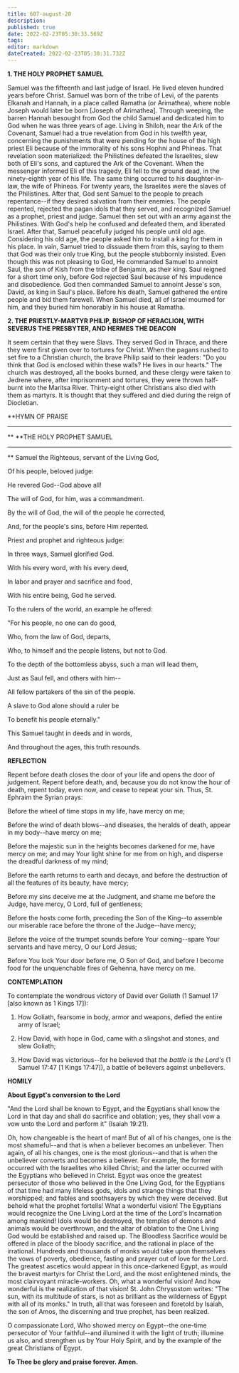 ```yaml
---
title: 607-august-20
description: 
published: true
date: 2022-02-23T05:30:33.569Z
tags: 
editor: markdown
dateCreated: 2022-02-23T05:30:31.732Z
---
```



**1. THE HOLY PROPHET SAMUEL**

Samuel was the fifteenth and last judge of Israel. He lived eleven hundred years before Christ. Samuel was born of the tribe of Levi, of the parents Elkanah and Hannah, in a place called Ramatha (or Arimathea), where noble Joseph would later be born [Joseph of Arimathea]. Through weeping, the barren Hannah besought from God the child Samuel and dedicated him to God when he was three years of age. Living in Shiloh, near the Ark of the Covenant, Samuel had a true revelation from God in his twelfth year, concerning the punishments that were pending for the house of the high priest Eli because of the immorality of his sons Hophni and Phineas. That revelation soon materialized: the Philistines defeated the Israelites, slew both of Eli's sons, and captured the Ark of the Covenant. When the messenger informed Eli of this tragedy, Eli fell to the ground dead, in the ninety-eighth year of his life. The same thing occurred to his daughter-in-law, the wife of Phineas. For twenty years, the Israelites were the slaves of the Philistines. After that, God sent Samuel to the people to preach repentance--if they desired salvation from their enemies. The people repented, rejected the pagan idols that they served, and recognized Samuel as a prophet, priest and judge. Samuel then set out with an army against the Philistines. With God's help he confused and defeated them, and liberated Israel. After that, Samuel peacefully judged his people until old age. Considering his old age, the people asked him to install a king for them in his place. In vain, Samuel tried to dissuade them from this, saying to them that God was their only true King, but the people stubbornly insisted. Even though this was not pleasing to God, He commanded Samuel to annoint Saul, the son of Kish from the tribe of Benjamin, as their king. Saul reigned for a short time only, before God rejected Saul because of his impudence and disobedience. God then commanded Samuel to annoint Jesse's son, David, as king in Saul's place. Before his death, Samuel gathered the entire people and bid them farewell. When Samuel died, all of Israel mourned for him, and they buried him honorably in his house at Ramatha.

**2. THE PRIESTLY-MARTYR PHILIP, BISHOP OF HERACLION, WITH SEVERUS THE PRESBYTER, AND HERMES THE DEACON**

It seem certain that they were Slavs. They served God in Thrace, and there they were first given over to tortures for Christ. When the pagans rushed to set fire to a Christian church, the brave Philip said to their leaders: "Do you think that God is enclosed within these walls? He lives in our hearts." The church was destroyed, all the books burned, and these clergy were taken to Jedrene where, after imprisonment and tortures, they were thrown half-burnt into the Maritsa River. Thirty-eight other Christians also died with them as martyrs. It is thought that they suffered and died during the reign of Diocletian.


**HYMN OF PRAISE
**** 
**
**THE HOLY PROPHET SAMUEL
**** 
**
Samuel the Righteous, servant of the Living God,
 

Of his people, beloved judge:
 

He revered God--God above all!
 

The will of God, for him, was a commandment.
 

By the will of God, the will of the people he corrected,
 

And, for the people's sins, before Him repented.
 

Priest and prophet and righteous judge:
 

In three ways, Samuel glorified God.
 

With his every word, with his every deed,
 

In labor and prayer and sacrifice and food,
 

With his entire being, God he served.
 

To the rulers of the world, an example he offered:
 

"For his people, no one can do good,
 

Who, from the law of God, departs,
 

Who, to himself and the people listens, but not to God.
 

To the depth of the bottomless abyss, such a man will lead them,
 

Just as Saul fell, and others with him--


All fellow partakers of the sin of the people.
 

A slave to God alone should a ruler be
 

To benefit his people eternally."
 

This Samuel taught in deeds and in words,
 

And throughout the ages, this truth resounds.
 

**REFLECTION**


Repent before death closes the door of your life and opens the door of judgement. Repent before death, and, because you do not know the hour of death, repent today, even now, and cease to repeat your sin. Thus, St. Ephraim the Syrian prays:


Before the wheel of time stops in my life, have mercy on me;

Before the wind of death blows--and diseases, the heralds of death, appear in my body--have mercy on me;

Before the majestic sun in the heights becomes darkened for me, have mercy on me; and may Your light shine for me from on high, and disperse the dreadful darkness of my mind;

Before the earth returns to earth and decays, and before the destruction of all the features of its beauty, have mercy;

Before my sins deceive me at the Judgment, and shame me before the Judge, have mercy, O Lord, full of gentleness;

Before the hosts come forth, preceding the Son of the King--to assemble our miserable race before the throne of the Judge--have mercy;

Before the voice of the trumpet sounds before Your coming--spare Your servants and have mercy, O our Lord Jesus;

Before You lock Your door before me, O Son of God, and before I become food for the unquenchable fires of Gehenna, have mercy on me.


**CONTEMPLATION**


To contemplate the wondrous victory of David over Goliath (1 Samuel 17 [also known as 1 Kings 17]):

1.  How Goliath, fearsome in body, armor and weapons, defied the entire army of Israel;

1.  How David, with hope in God, came with a slingshot and stones, and slew Goliath;

1.  How David was victorious--for he believed that *the battle is the Lord's* (1 Samuel 17:47 [1 Kings 17:47]), a battle of believers against unbelievers.


**HOMILY**


**About Egypt's conversion to the Lord**

"And the Lord shall be known to Egypt, and the Egyptians shall know the Lord in that day and shall do sacrifice and oblation; yes, they shall vow a vow unto the Lord and perform it" (Isaiah 19:21).

Oh, how changeable is the heart of man! But of all of his changes, one is the most shameful--and that is when a believer becomes an unbeliever. Then again, of all his changes, one is the most glorious--and that is when the unbeliever converts and becomes a believer. For example, the former occurred with the Israelites who killed Christ; and the latter occurred with the Egyptians who believed in Christ. Egypt was once the greatest persecutor of those who believed in the One Living God, for the Egyptians of that time had many lifeless gods, idols and strange things that they worshipped; and fables and soothsayers by which they were deceived. But behold what the prophet fortells! What a wonderful vision! The Egyptians would recognize the One Living Lord at the time of the Lord's Incarnation among mankind! Idols would be destroyed, the temples of demons and animals would be overthrown, and the altar of oblation to the One Living God would be established and raised up. The Bloodless Sacrifice would be offered in place of the bloody sacrifice, and the rational in place of the irrational. Hundreds and thousands of monks would take upon themselves the vows of poverty, obedience, fasting and prayer out of love for the Lord. The greatest ascetics would appear in this once-darkened Egypt, as would the bravest martyrs for Christ the Lord, and the most enlightened minds, the most clairvoyant miracle-workers. Oh, what a wonderful vision! And how wonderful is the realization of that vision! St. John Chrysostom writes: "The sun, with its multitude of stars, is not as brilliant as the wilderness of Egypt with all of its monks." In truth, all that was foreseen and foretold by Isaiah, the son of Amos, the discerning and true prophet, has been realized.

O compassionate Lord, Who showed mercy on Egypt--the one-time persecutor of Your faithful--and illumined it with the light of truth; illumine us also, and strengthen us by Your Holy Spirit, and by the example of the great Christians of Egypt.

**To Thee be glory and praise forever. Amen.**

